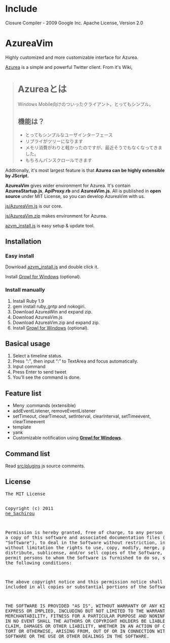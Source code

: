 <h1>Include</h1>
Closure Compiler - 2009 Google Inc. Apache License, Version 2.0

<h1>AzureaVim</h1>
<p>Highly customized and more customizable interface for Azurea.</p>
<p><a href="http://azurea.refy.net/ja/wiki/index.php">Azurea</a> is a simple and powerful Twitter client. From it&apos;s Wiki,</p>
<blockquote cite="http://azurea.refy.net/ja/wiki/index.php?Azurea%E3%81%A8%E3%81%AF">
<h1>Azureaとは </h1>
Windows Mobile向けのついったクライアント。とってもシンプル。

<h2>機能は？ </h2>
<ul>
  <li>とってもシンプルなユーザインターフェース</li>
  <li>リプライがツリーになります</li>
  <li>メモリ消費がわりと軽かったのですが、最近そうでもなくなってきました。</li>
  <li>もちろんパンスクロールできます</li>
</ul>
</blockquote>
<p>Addtionally, it&apos;s most largest feature is that <b>Azurea can be highly extensible by JScript.</b></p>
<p><b>AzureaVim</b> gives wider environment for Azurea. It&apos;s contain <b>AzureaStartup.js</b>, <b>ApiProxy.rb</b> and <b>AzureaVim.js</b>. All is published in <b>open source</b> under MIT License, so you can develop AzureaVim with us.</p>
<p><a href="https://github.com/ne-sachirou/AzureaVim/blob/master/js/AzureaVim.js">js/AzureaVim.js</a> is our core.</p>
<p><a href="https://github.com/ne-sachirou/AzureaVim/blob/master/js/AzureaVim.zip">js/AzureaVim.zip</a> makes environment for Azurea.</p>
<p><a href="https://github.com/ne-sachirou/AzureaVim/blob/master/js/azvm_install.js">azvm_install.js</a> is easy setup & update tool.</p>

<h2>Installation</h2>
<h3>Easy install</h3>
<p>Download <a href="https://github.com/ne-sachirou/AzureaVim/blob/master/js/azvm_install.js">azvm_install.js</a> and double click it.</p>
<p>Install <a href="http://www.growlforwindows.com/gfw/">Growl for Windows</a> (optional).</p>

<h3>Install manually</h3>
<ol>
  <li>Install Ruby 1.9</li>
  <li>gem install ruby_gntp and nokogiri.</li>
  <li>Download AzureaWin and expand zip.</li>
  <li>Download AzureaVim.js</li>
  <li>Download AzureaVim.zip and expand zip.</li>
  <li>Install <a href="http://www.growlforwindows.com/gfw/">Growl for Windows</a> (optional).</li>
</ol>

<h2>Basical usage</h2>
<ol>
  <li>Select a timeline status.</li>
  <li>Press <q>:</q>, then input <q>:</q> to TextArea and focus automatically.</li>
  <li>Input command</li>
  <li>Press Enter to send tweet</li>
  <li>You&apos;ll see the command is done.</li>
</ol>

<h2>Feature list</h2>
<ul>
  <li>Meny :commands (extensible)</li>
  <li>addEventListener, removeEventListener</li>
  <li>setTimeout, clearTimeout, setInterval, clearInterval, setTimeevent, clearTimeevent</li>
  <li>template</li>
  <li>yank</li>
  <li>Customizable notification using <b><a href="http://www.growlforwindows.com/gfw/">Growl for Windows</a></b>.</li>
</ul>

<h2>Command list</h2>
<p>Read <a href="https://github.com/ne-sachirou/AzureaVim/tree/master/src/plugins">src/plugins</a> js source comments.</p>

<h2>License</h2>
<pre>The MIT License

Copyright (c) 2011 <a href="http://c4se.sakura.ne.jp/profile/ne.html">ne_Sachirou</a>

Permission is hereby granted, free of charge, to any person obtaining a copy
 of this software and associated documentation files (the "Software"), to deal
 in the Software without restriction, including without limitation the rights
 to use, copy, modify, merge, publish, distribute, sublicense, and/or sell
 copies of the Software, and to permit persons to whom the Software is
 furnished to do so, subject to the following conditions:

The above copyright notice and this permission notice shall be included in
 all copies or substantial portions of the Software.

THE SOFTWARE IS PROVIDED "AS IS", WITHOUT WARRANTY OF ANY KIND, EXPRESS OR
 IMPLIED, INCLUDING BUT NOT LIMITED TO THE WARRANTIES OF MERCHANTABILITY,
 FITNESS FOR A PARTICULAR PURPOSE AND NONINFRINGEMENT. IN NO EVENT SHALL THE
 AUTHORS OR COPYRIGHT HOLDERS BE LIABLE FOR ANY CLAIM, DAMAGES OR OTHER
 LIABILITY, WHETHER IN AN ACTION OF CONTRACT, TORT OR OTHERWISE, ARISING FROM,
 OUT OF OR IN CONNECTION WITH THE SOFTWARE OR THE USE OR OTHER DEALINGS IN
 THE SOFTWARE.</pre>